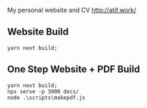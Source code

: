 My personal website and CV http://atif.work/

## Website Build

```
yarn next build;
```

## One Step Website + PDF Build

```
yarn next build;
npx serve -p 3000 docs/
node .\scripts\makepdf.js
```
